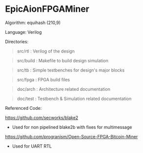 # EpicAionFPGAMiner

Algorithm: equihash (210,9)

Language: Verilog

Directories:

>src/rtl : Verilog of the design

>src/build : Makefile to build design simulation

>src/tb : Simple testbenches for design's major blocks

>src/fpga : FPGA build files

>doc/arch : Architecture related documentation

>doc/test : Testbench & Simulation related documentation

Referenced Code:

https://github.com/secworks/blake2
- Used for non pipelined blake2b with fixes for multimessage

https://github.com/progranism/Open-Source-FPGA-Bitcoin-Miner
- Used for UART RTL
